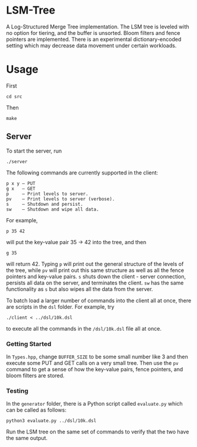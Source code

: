 # LSM-Tree

A Log-Structured Merge Tree implementation. The LSM tree is leveled with no option for tiering, and the buffer is unsorted. Bloom filters and fence pointers are implemented. There is an experimental dictionary-encoded setting which may decrease data movement under certain workloads.

# Usage

First

```
cd src
```

Then

```
make
```

## Server
To start the server, run
```
./server
```

The following commands are currently supported in the client:

```
p x y — PUT
g x   — GET
p     — Print levels to server.
pv    — Print levels to server (verbose).
s     — Shutdown and persist.
sw    — Shutdown and wipe all data.
```

For example,

```
p 35 42
```

will put the key-value pair 35 -> 42 into the tree, and then

```
g 35
```

will return 42. Typing `p` will print out the general structure of the levels of the tree, while
`pv` will print out this same structure as well as all the fence pointers and key-value pairs. `s` shuts down the client - server connection, persists all data on the server, and terminates the client. `sw` has the same functionality as `s` but also wipes all the data from the server.

To batch load a larger number of commands into the client all at once, there are scripts in the
`dsl` folder. For example, try

```
./client < ../dsl/10k.dsl
```

to execute all the commands in the `/dsl/10k.dsl` file all at once.

### Getting Started

In `Types.hpp`, change `BUFFER_SIZE` to be some small number like 3 and then execute 
some PUT and GET calls on a very small tree. Then use the `pv` command to get a sense
of how the key-value pairs, fence pointers, and bloom filters are stored.

### Testing

In the `generator` folder, there is a Python script called `evaluate.py` which can be called as follows:

```
python3 evaluate.py ../dsl/10k.dsl
```

Run the LSM tree on the same set of commands to verify that the two have the same output.
